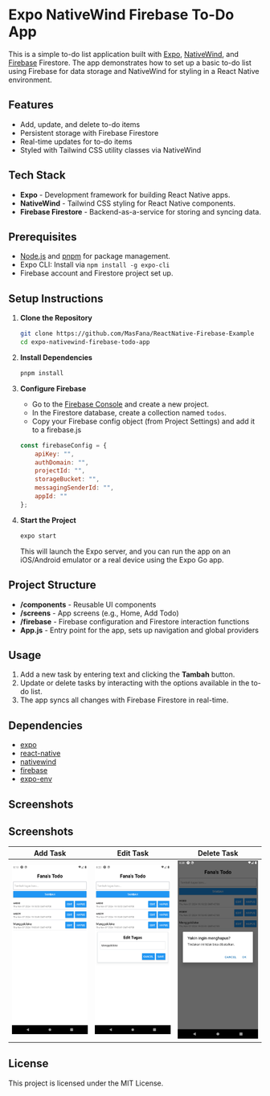 
# Expo NativeWind Firebase To-Do App

This is a simple to-do list application built with [Expo](https://expo.dev/), [NativeWind](https://nativewind.dev/), and [Firebase](https://firebase.google.com/) Firestore. The app demonstrates how to set up a basic to-do list using Firebase for data storage and NativeWind for styling in a React Native environment.

## Features

- Add, update, and delete to-do items
- Persistent storage with Firebase Firestore
- Real-time updates for to-do items
- Styled with Tailwind CSS utility classes via NativeWind

## Tech Stack

- **Expo** - Development framework for building React Native apps.
- **NativeWind** - Tailwind CSS styling for React Native components.
- **Firebase Firestore** - Backend-as-a-service for storing and syncing data.

## Prerequisites

- [Node.js](https://nodejs.org/) and [pnpm](https://pnpm.io/) for package management.
- Expo CLI: Install via `npm install -g expo-cli`
- Firebase account and Firestore project set up.

## Setup Instructions

1. **Clone the Repository**

    ```bash
    git clone https://github.com/MasFana/ReactNative-Firebase-Example
    cd expo-nativewind-firebase-todo-app
    ```

2. **Install Dependencies**

    ```bash
    pnpm install
    ```

3. **Configure Firebase**

   - Go to the [Firebase Console](https://console.firebase.google.com/) and create a new project.
   - In the Firestore database, create a collection named `todos`.
   - Copy your Firebase config object (from Project Settings) and add it to a firebase.js

    ```javascript
	const firebaseConfig = {
	    apiKey: "",
	    authDomain: "",
	    projectId: "",
	    storageBucket: "",
	    messagingSenderId: "",
	    appId: ""
	};
    ```

4. **Start the Project**

    ```bash
    expo start
    ```

   This will launch the Expo server, and you can run the app on an iOS/Android emulator or a real device using the Expo Go app.

## Project Structure

- **/components** - Reusable UI components
- **/screens** - App screens (e.g., Home, Add Todo)
- **/firebase** - Firebase configuration and Firestore interaction functions
- **App.js** - Entry point for the app, sets up navigation and global providers

## Usage

1. Add a new task by entering text and clicking the **Tambah** button.
2. Update or delete tasks by interacting with the options available in the to-do list.
3. The app syncs all changes with Firebase Firestore in real-time.

## Dependencies

- [expo](https://expo.dev/)
- [react-native](https://reactnative.dev/)
- [nativewind](https://nativewind.dev/)
- [firebase](https://firebase.google.com/docs/web/setup)
- [expo-env](https://docs.expo.dev/guides/environment-variables/)

## Screenshots
## Screenshots

| Add Task | Edit Task | Delete Task |
|----------|-----------|-------------|
| ![Add Task](image.png) | ![Edit Task](edit_image.png) | ![Delete Task](hapus_image.png) |


## License

This project is licensed under the MIT License.
